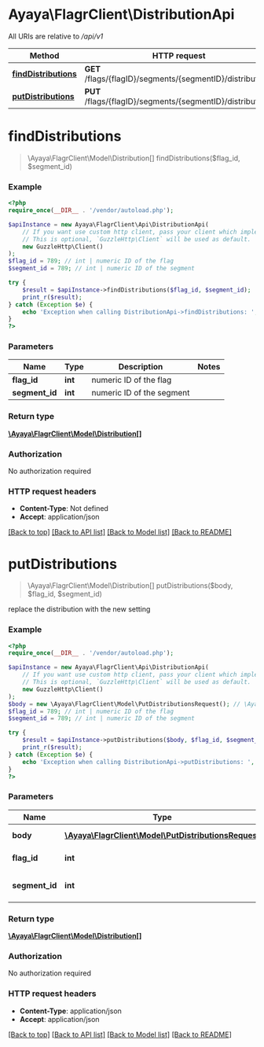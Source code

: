 # Ayaya\FlagrClient\DistributionApi

All URIs are relative to */api/v1*

Method | HTTP request | Description
------------- | ------------- | -------------
[**findDistributions**](DistributionApi.md#finddistributions) | **GET** /flags/{flagID}/segments/{segmentID}/distributions | 
[**putDistributions**](DistributionApi.md#putdistributions) | **PUT** /flags/{flagID}/segments/{segmentID}/distributions | 

# **findDistributions**
> \Ayaya\FlagrClient\Model\Distribution[] findDistributions($flag_id, $segment_id)



### Example
```php
<?php
require_once(__DIR__ . '/vendor/autoload.php');

$apiInstance = new Ayaya\FlagrClient\Api\DistributionApi(
    // If you want use custom http client, pass your client which implements `GuzzleHttp\ClientInterface`.
    // This is optional, `GuzzleHttp\Client` will be used as default.
    new GuzzleHttp\Client()
);
$flag_id = 789; // int | numeric ID of the flag
$segment_id = 789; // int | numeric ID of the segment

try {
    $result = $apiInstance->findDistributions($flag_id, $segment_id);
    print_r($result);
} catch (Exception $e) {
    echo 'Exception when calling DistributionApi->findDistributions: ', $e->getMessage(), PHP_EOL;
}
?>
```

### Parameters

Name | Type | Description  | Notes
------------- | ------------- | ------------- | -------------
 **flag_id** | **int**| numeric ID of the flag |
 **segment_id** | **int**| numeric ID of the segment |

### Return type

[**\Ayaya\FlagrClient\Model\Distribution[]**](../Model/Distribution.md)

### Authorization

No authorization required

### HTTP request headers

 - **Content-Type**: Not defined
 - **Accept**: application/json

[[Back to top]](#) [[Back to API list]](../../README.md#documentation-for-api-endpoints) [[Back to Model list]](../../README.md#documentation-for-models) [[Back to README]](../../README.md)

# **putDistributions**
> \Ayaya\FlagrClient\Model\Distribution[] putDistributions($body, $flag_id, $segment_id)



replace the distribution with the new setting

### Example
```php
<?php
require_once(__DIR__ . '/vendor/autoload.php');

$apiInstance = new Ayaya\FlagrClient\Api\DistributionApi(
    // If you want use custom http client, pass your client which implements `GuzzleHttp\ClientInterface`.
    // This is optional, `GuzzleHttp\Client` will be used as default.
    new GuzzleHttp\Client()
);
$body = new \Ayaya\FlagrClient\Model\PutDistributionsRequest(); // \Ayaya\FlagrClient\Model\PutDistributionsRequest | array of distributions
$flag_id = 789; // int | numeric ID of the flag
$segment_id = 789; // int | numeric ID of the segment

try {
    $result = $apiInstance->putDistributions($body, $flag_id, $segment_id);
    print_r($result);
} catch (Exception $e) {
    echo 'Exception when calling DistributionApi->putDistributions: ', $e->getMessage(), PHP_EOL;
}
?>
```

### Parameters

Name | Type | Description  | Notes
------------- | ------------- | ------------- | -------------
 **body** | [**\Ayaya\FlagrClient\Model\PutDistributionsRequest**](../Model/PutDistributionsRequest.md)| array of distributions |
 **flag_id** | **int**| numeric ID of the flag |
 **segment_id** | **int**| numeric ID of the segment |

### Return type

[**\Ayaya\FlagrClient\Model\Distribution[]**](../Model/Distribution.md)

### Authorization

No authorization required

### HTTP request headers

 - **Content-Type**: application/json
 - **Accept**: application/json

[[Back to top]](#) [[Back to API list]](../../README.md#documentation-for-api-endpoints) [[Back to Model list]](../../README.md#documentation-for-models) [[Back to README]](../../README.md)

